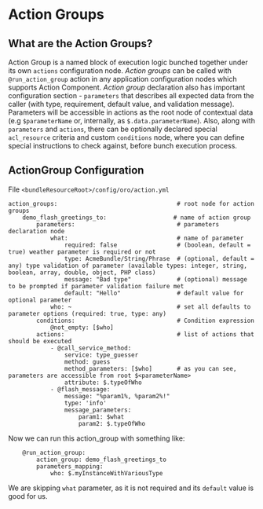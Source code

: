 Action Groups
=============


What are the Action Groups?
---------------------------
Action Group is a named block of execution logic bunched together under its own `actions` configuration node. 
*Action groups* can be called with `@run_action_group` action in any application configuration nodes which supports Action Component.
*Action group* declaration also has important configuration section - `parameters` that describes all expected 
data from the caller (with type, requirement, default value, and validation message). 
Parameters will be accessible in actions as the root node of contextual data (e.g `$parameterName` or, internally, as `$.data.parameterName`). 
Also, along with `parameters` and `actions`, there can be optionally declared special `acl_resource` criteria and 
custom `conditions` node, where you can define special instructions to check against, before bunch execution process. 

ActionGroup Configuration
-------------------------

File `<bundleResourceRoot>/config/oro/action.yml`

```
action_groups:                                  # root node for action groups
    demo_flash_greetings_to:                   # name of action group
        parameters:                             # parameters declaration node
            what:                               # name of parameter
                required: false                 # (boolean, default = true) weather parameter is required or not
                type: AcmeBundle/String/Phrase  # (optional, default = any) type validation of parameter (available types: integer, string, boolean, array, double, object, PHP class)
                message: "Bad type"             # (optional) message to be prompted if parameter validation failure met
                default: "Hello"                # default value for optional parameter
            who: ~                              # set all defaults to parameter options (required: true, type: any) 
        conditions:                             # Condition expression
            @not_empty: [$who]
        actions:                                # list of actions that should be executed
            - @call_service_method:
                service: type_guesser
                method: guess
                method_parameters: [$who]       # as you can see, parameters are accessible from root $<parameterName>
                attribute: $.typeOfWho
            - @flash_message:
                message: "%param1%, %param2%!"
                type: 'info'
                message_parameters:
                    param1: $what
                    param2: $.typeOfWho
```

Now we can run this action_group with something like:

```
    @run_action_group:
        action_group: demo_flash_greetings_to
        parameters_mapping:
            who: $.myInstanceWithVariousType 
```
We are skipping `what` parameter, as it is not required and its `default` value is good for us.




